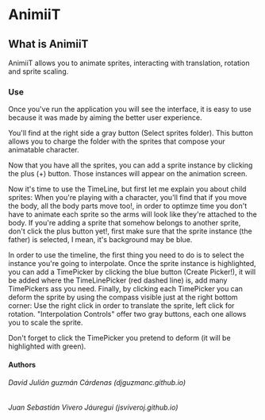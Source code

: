 # AnimiiT

## What is AnimiiT
AnimiiT allows you to animate sprites, interacting with translation, rotation and sprite scaling.

### Use
Once you've run the application you will see the interface, it is easy to use because it was made by aiming the better user experience.

You'll find at the right side a gray button (Select sprites folder). This button allows you to charge the folder with the sprites that compose your animatable character.

Now that you have all the sprites, you can add a sprite instance by clicking the plus (+) button. Those instances will appear on the animation screen.

Now it's time to use the TimeLine, but first let me explain you about child sprites: When you're playing with a character, you'll find that if you move the body, all the body parts move too!, in order to optimze time you don't have to animate each sprite so the arms will look like they're attached to the body. If you're adding a sprite that somehow belongs to another sprite, don't click the plus button yet!, first make sure that the sprite instance (the father) is selected, I mean, it's background may be blue.

In order to use the timeline, the first thing you need to do is to select the instance you're going to interpolate. Once the sprite instance is highlighted, you can add a TimePicker by clicking the blue button (Create Picker!), it will be added where the TimeLinePicker (red dashed line) is, add many TimePickers ass you need. Finally, by clicking each TimePicker you can deform the sprite by using the compass visible just at the right bottom corner: Use the right click in order to translate the sprite, left click for rotation. "Interpolation Controls" offer two gray buttons, each one allows you to scale the sprite. 

Don't forget to click the TimePicker you pretend to deform (it will be highlighted with green).

#### Authors
###### David Julián guzmán Cárdenas (djguzmanc.github.io)
###### Juan Sebastián Vivero Jáuregui (jsviveroj.github.io)
